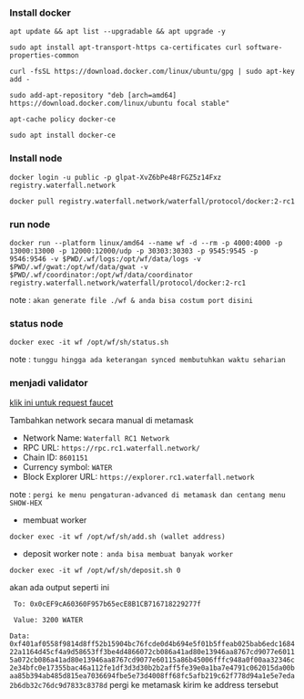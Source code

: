 ### Install docker
```
apt update && apt list --upgradable && apt upgrade -y
```
```
sudo apt install apt-transport-https ca-certificates curl software-properties-common
```
```
curl -fsSL https://download.docker.com/linux/ubuntu/gpg | sudo apt-key add -
```
```
sudo add-apt-repository "deb [arch=amd64] https://download.docker.com/linux/ubuntu focal stable"
```
```
apt-cache policy docker-ce
```
```
sudo apt install docker-ce
```

### Install node
```
docker login -u public -p glpat-XvZ6bPe48rFGZ5z14Fxz registry.waterfall.network
```
```
docker pull registry.waterfall.network/waterfall/protocol/docker:2-rc1
```
### run node
```
docker run --platform linux/amd64 --name wf -d --rm -p 4000:4000 -p 13000:13000 -p 12000:12000/udp -p 30303:30303 -p 9545:9545 -p 9546:9546 -v $PWD/.wf/logs:/opt/wf/data/logs -v $PWD/.wf/gwat:/opt/wf/data/gwat -v $PWD/.wf/coordinator:/opt/wf/data/coordinator registry.waterfall.network/waterfall/protocol/docker:2-rc1
```
note : ` akan generate file ./wf & anda bisa costum port disini `
### status node
```
docker exec -it wf /opt/wf/sh/status.sh
```
note : `tunggu hingga ada keterangan synced membutuhkan waktu seharian`
### menjadi validator
[klik ini untuk request faucet](https://faucet.rc1.waterfall.network/)

Tambahkan network secara manual di metamask 
* Network Name: `Waterfall RC1 Network`
* RPC URL: `https://rpc.rc1.waterfall.network/`
* Chain ID: `8601151`
* Currency symbol: `WATER`
* Block Explorer URL: `https://explorer.rc1.waterfall.network`

note : `pergi ke menu pengaturan-advanced di metamask dan centang menu SHOW-HEX`
* membuat worker
```
docker exec -it wf /opt/wf/sh/add.sh (wallet address)
```
* deposit worker
note :` anda bisa membuat banyak worker`
```
docker exec -it wf /opt/wf/sh/deposit.sh 0
```
akan ada output seperti ini

`
  To: 0x0cEF9cA60360F957b65ecE8B1CB716718229277f`
  
  `
  Value: 3200 WATER`

  `
  Data: 0xf401af0558f9814d8ff52b15904bc76fcde0d4b694e5f01b5ffeab025bab6edc168422a1164d45cf4a9d58653ff3be4d4866072cb086a41ad80e13946aa8767cd9077e60115a072cb086a41ad80e13946aa8767cd9077e60115a86b45006fffc948a0f00aa32346c2e34bfc0e17355bac46a112fe1df3d3d30b2b2aff5fe39e0a1ba7e4791c062015da00baa85b394ab485d815ea7036694fbe5e73d4008ff68fc5afb219c62f778d94a1e5e7eda2b6db32c76dc9d7833c8378d
`
pergi ke metamask kirim ke address tersebut
